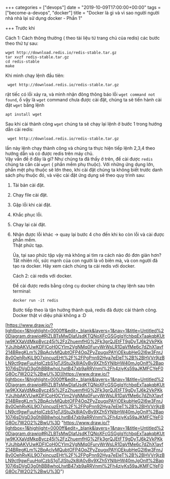 +++
categories = ["devops"]
date = "2019-10-09T17:00:00+00:00"
tags = ["become-a-devops", "docker"]
title = "Docker là gì và vì sao người người nhà nhà lại sử dụng docker - Phần 1"

+++
Trước khi

Cách 1:  Cách thông thường ( theo tài liệu từ trang chủ của redis) các bước theo thứ tự sau:

    wget http://download.redis.io/redis-stable.tar.gz
    tar xvzf redis-stable.tar.gz
    cd redis-stable
    make 

Khi mình chạy lệnh đầu tiên:

     wget http://download.redis.io/redis-stable.tar.gz

rật tiếc có lỗi xảy ra, và mình nhận đông thông báo lỗi `wget command not found`, ồ vậy là `wget` command chưa được cài đặt, chúng ta sẽ tiến hành cài đặt `wget` bằng lệnh

    apt install wget

Sau khi cài thành công `wget` chúng ta sẽ chạy lại lệnh ở bước 1 trong hướng dẫn cài redis:

     wget http://download.redis.io/redis-stable.tar.gz

lần này lệnh chạy thành công và chúng ta thực hiện tiếp lệnh 2,3,4 theo hướng dẫn và có được redis trên máy chủ.  
Vậy vấn đề ở đây là gì? Như chúng ta đã thấy ở trên, để cài được `redis` chúng ta cần cài `wget` ( phần mềm phụ thuộc). Với những ứng dụng lớn, phần mệt phụ thuộc sẽ lớn theo, khi cài đặt chúng ta không biết trước danh sách phụ thuộc đó, và việc cài đặt ứng dụng sẽ theo quy trình sau:

1. Tải bản cài đặt.
2. Chạy file cài đặt.
3. Gặp lỗi khi cài đặt.
4. Khắc phục lỗi.
5. Chạy lại cài đặt.
6. Nhận được lỗi khác -> quay lại bước 4 cho đến khi ko còn lỗi và cài được phần mềm.  
   Thật phức tạp.

   Ủa, tại sao phức tập vậy mà không ai tìm ra cách nào đó đơn giản hơn? Tất nhiên rồi, sức mạnh của con người là vô biên mà, và con người đã tạo ra docker. Hãy xem cách chúng ta cài redis với docker.

   Cách 2: cài redis với docker.

   Để cài được redis bằng công cụ docker chúng ta chạy lệnh sau trên terminal:

       docker run -it redis 

   Bước tiếp theo là tận hưởng thành quả, redis đã được cài thành công. Docker thật vi diệu phải không a :D

[https://www.draw.io/?lightbox=1&highlight=0000ff&edit=_blank&layers=1&nav=1&title=Untitled%20Diagram.drawio#RjZLBTsMwDIafJsdKTQNoXFcGSGgIqYchbqExTaakqbKUtjw9KXXaVdMkpBycz45j%2FzZhuemfHG%2Fk3grQJEtFT9gDyTJ6k2VkPKkYJrJhbAKVUwKDFlCoH0CYIm2VgNMq0FurvWrWsLR1DaVfMe6c7dZhX1avf214BRegKLm%2BpAclvMQubtOFP4OqZPyZpugxPAYjOEkubHeG2I6w3FnrJ8v0OehRvKjL9O7xincuzEHt%2F%2FPgPnn92Hya7eEleT%2B%2BHVVr9jzBLN9ct9gwFuuHqICzbS1gTJIStu2k8lA0vBy9XZh5YNIbHW40mJgOnIf%2Bap107j6sDVgD3g0hBB8whoLhxtB47xb9aRRVnml%2Fh4zjyKs59aJKMFCYeF0G8Oc7W2O2%2BwU%3D](https://www.draw.io/?lightbox=1&highlight=0000ff&edit=_blank&layers=1&nav=1&title=Untitled%20Diagram.drawio#RjZLBTsMwDIafJsdKTQNoXFcGSGgIqYchbqExTaakqbKUtjw9KXXaVdMkpBycz45j%2FzZhuemfHG%2Fk3grQJEtFT9gDyTJ6k2VkPKkYJrJhbAKVUwKDFlCoH0CYIm2VgNMq0FurvWrWsLR1DaVfMe6c7dZhX1avf214BRegKLm%2BpAclvMQubtOFP4OqZPyZpugxPAYjOEkubHeG2I6w3FnrJ8v0OehRvKjL9O7xincuzEHt%2F%2FPgPnn92Hya7eEleT%2B%2BHVVr9jzBLN9ct9gwFuuHqICzbS1gTJIStu2k8lA0vBy9XZh5YNIbHW40mJgOnIf%2Bap107j6sDVgD3g0hBB8whoLhxtB47xb9aRRVnml%2Fh4zjyKs59aJKMFCYeF0G8Oc7W2O2%2BwU%3D "https://www.draw.io/?lightbox=1&highlight=0000ff&edit=_blank&layers=1&nav=1&title=Untitled%20Diagram.drawio#RjZLBTsMwDIafJsdKTQNoXFcGSGgIqYchbqExTaakqbKUtjw9KXXaVdMkpBycz45j%2FzZhuemfHG%2Fk3grQJEtFT9gDyTJ6k2VkPKkYJrJhbAKVUwKDFlCoH0CYIm2VgNMq0FurvWrWsLR1DaVfMe6c7dZhX1avf214BRegKLm%2BpAclvMQubtOFP4OqZPyZpugxPAYjOEkubHeG2I6w3FnrJ8v0OehRvKjL9O7xincuzEHt%2F%2FPgPnn92Hya7eEleT%2B%2BHVVr9jzBLN9ct9gwFuuHqICzbS1gTJIStu2k8lA0vBy9XZh5YNIbHW40mJgOnIf%2Bap107j6sDVgD3g0hBB8whoLhxtB47xb9aRRVnml%2Fh4zjyKs59aJKMFCYeF0G8Oc7W2O2%2BwU%3D")
